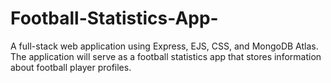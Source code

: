 # Football-Statistics-App-
A full-stack web application using Express, EJS, CSS, and MongoDB Atlas. The application will serve as a football statistics app that stores information about football player profiles.
